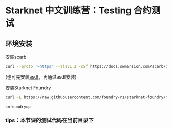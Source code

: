 # Starknet 中文训练营：Testing 合约测试

## 环境安装

安装scarb
```bash
curl --proto '=https' --tlsv1.2 -sSf https://docs.swmansion.com/scarb/install.sh | sh
```
(也可先安装[asdf](https://asdf-vm.com/guide/getting-started.html)，再通过asdf安装)

安装Starknet Foundry
```bash
curl -L https://raw.githubusercontent.com/foundry-rs/starknet-foundry/master/scripts/install.sh | sh
```
```
snfoundryup
```
### tips：本节课的测试代码在当前目录下

